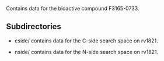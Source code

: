 Contains data for the bioactive compound F3165-0733.

## Subdirectories

- cside/ contains data for the C-side search space on rv1821.

- nside/ contains data for the N-side search space on rv1821.

